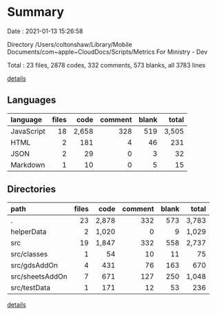 # Summary

Date : 2021-01-13 15:26:58

Directory /Users/coltonshaw/Library/Mobile Documents/com~apple~CloudDocs/Scripts/Metrics For Ministry - Dev

Total : 23 files,  2878 codes, 332 comments, 573 blanks, all 3783 lines

[details](details.md)

## Languages
| language | files | code | comment | blank | total |
| :--- | ---: | ---: | ---: | ---: | ---: |
| JavaScript | 18 | 2,658 | 328 | 519 | 3,505 |
| HTML | 2 | 181 | 4 | 46 | 231 |
| JSON | 2 | 29 | 0 | 3 | 32 |
| Markdown | 1 | 10 | 0 | 5 | 15 |

## Directories
| path | files | code | comment | blank | total |
| :--- | ---: | ---: | ---: | ---: | ---: |
| . | 23 | 2,878 | 332 | 573 | 3,783 |
| helperData | 2 | 1,020 | 0 | 9 | 1,029 |
| src | 19 | 1,847 | 332 | 558 | 2,737 |
| src/classes | 1 | 54 | 10 | 11 | 75 |
| src/gdsAddOn | 4 | 431 | 76 | 163 | 670 |
| src/sheetsAddOn | 7 | 671 | 127 | 250 | 1,048 |
| src/testData | 1 | 171 | 12 | 53 | 236 |

[details](details.md)